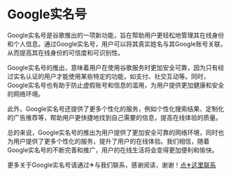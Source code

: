 # Google实名号

Google实名号是谷歌推出的一项新功能，旨在帮助用户更轻松地管理其在线身份和个人信息。通过Google实名号，用户可以将其真实姓名与其Google账号关联，从而提高其在线身份的可信度和可识别性。

Google实名号的推出，意味着用户在使用谷歌服务时更加安全可靠，因为只有经过实名认证的用户才能使用某些特定的功能，如支付、社交互动等。同时，Google实名号也有助于防止虚假账号和信息的滥用，为用户提供更加健康和安全的网络环境。

此外，Google实名号还提供了更多个性化的服务，例如个性化搜索结果、定制化的广告推荐等，帮助用户更快捷地找到自己需要的信息，提高在线体验的质量。

总的来说，Google实名号的推出为用户提供了更加安全可靠的网络环境，同时也为用户提供了更多个性化的服务，提升了用户的在线体验。我们相信，随着Google实名号的不断完善和推广，用户的在线生活将会变得更加便利和愉快。

更多关于Google实名号请通过✈与我们联系，感谢阅读，谢谢！[点✈这里联系](https://b.k02.cc)